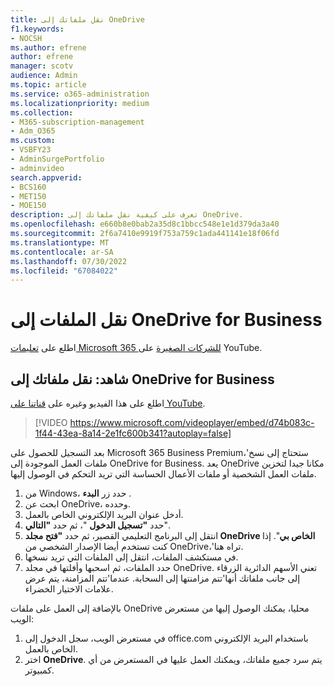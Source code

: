 ```yaml
---
title: نقل ملفاتك إلى OneDrive
f1.keywords:
- NOCSH
ms.author: efrene
author: efrene
manager: scotv
audience: Admin
ms.topic: article
ms.service: o365-administration
ms.localizationpriority: medium
ms.collection:
- M365-subscription-management
- Adm_O365
ms.custom:
- VSBFY23
- AdminSurgePortfolio
- adminvideo
search.appverid:
- BCS160
- MET150
- MOE150
description: تعرف على كيفية نقل ملفاتك إلى OneDrive.
ms.openlocfilehash: e660b8e0bab2a35d8c1bbcc548e1e1d379da3a40
ms.sourcegitcommit: 2f6a7410e9919f753a759c1ada441141e18f06fd
ms.translationtype: MT
ms.contentlocale: ar-SA
ms.lasthandoff: 07/30/2022
ms.locfileid: "67084022"
---
```

# <a name="move-files-to-onedrive-for-business"></a>نقل الملفات إلى OneDrive for Business

اطلع على [تعليمات Microsoft 365 للشركات الصغيرة](https://go.microsoft.com/fwlink/?linkid=2197659) على YouTube.

## <a name="watch-move-your-files-to-onedrive-for-business"></a>شاهد: نقل ملفاتك إلى OneDrive for Business

اطلع على هذا الفيديو وغيره على [قناتنا على YouTube](https://go.microsoft.com/fwlink/?linkid=2198202).

> [!VIDEO https://www.microsoft.com/videoplayer/embed/d74b083c-1f44-43ea-8a14-2e1fc600b341?autoplay=false]

بعد التسجيل للحصول على Microsoft 365 Business Premium،&#39;ستحتاج إلى نسخ ملفات العمل الموجودة إلى OneDrive for Business. يعد OneDrive مكانا جيدا لتخزين ملفات العمل الشخصية أو ملفات الأعمال الحساسة التي تريد التحكم في الوصول إليها.

1. من Windows، حدد زر  **البدء** .
2. ابحث عن OneDrive، وحدده.
3. أدخل عنوان البريد الإلكتروني الخاص بالعمل.
4. حدد  **"تسجيل الدخول** "، ثم حدد  **"التالي**".
5. انتقل إلى البرنامج التعليمي القصير، ثم حدد  **"فتح مجلد OneDrive الخاص بي**". إذا كنت تستخدم أيضا الإصدار الشخصي من OneDrive،&#39;تراه هنا.
6. في مستكشف الملفات، انتقل إلى الملفات التي تريد نسخها.
7. حدد الملفات، ثم اسحبها وأفلتها في مجلد OneDrive. تعني الأسهم الدائرية الزرقاء إلى جانب ملفاتك أنها&#39;تتم مزامنتها إلى السحابة. عندما&#39;تتم المزامنة، يتم عرض علامات الاختيار الخضراء.

بالإضافة إلى العمل على ملفات OneDrive محليا، يمكنك الوصول إليها من مستعرض الويب:

1. في مستعرض الويب، سجل الدخول إلى office.com باستخدام البريد الإلكتروني الخاص بالعمل.
2. اختر  **OneDrive**. يتم سرد جميع ملفاتك، ويمكنك العمل عليها في المستعرض من أي كمبيوتر.